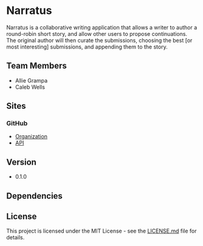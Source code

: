 # Narratus
Narratus is a collaborative writing application that allows a writer to author a round-robin short story, and allow other users to propose continuations. The original author will then curate the submissions, choosing the best [or most interesting] submissions, and appending them to the story.

## Team Members
  * Allie Grampa
  * Caleb Wells

## Sites

### GitHub
* [Organization](https://github.com/TheLiterati)
* [API](https://github.com/TheLiterati/Narratus-JS)

## Version
* 0.1.0

## Dependencies

## License
This project is licensed under the MIT License - see the [LICENSE.md](https://github.com/TheLiterati/Narratus-JS/blob/master/LICENSE) file for details.
